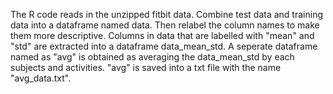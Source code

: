 The R code reads in the unzipped fitbit data. Combine test data and training data into a dataframe named data.
Then relabel the column names to make them more descriptive.
Columns in data that are labelled with "mean" and "std" are extracted into a dataframe data_mean_std.
A seperate dataframe named as "avg" is obtained as averaging the data_mean_std by each subjects and activities.
"avg" is saved into a txt file with the name "avg_data.txt".
